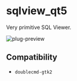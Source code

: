 sqlview_qt5
========
Very primitive SQL Viewer.

![plug-preview](https://i.imgur.com/R6E5kbY.png)

## Compatibility
- `doublecmd-gtk2`